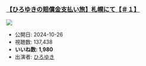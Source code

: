### [【ひろゆきの賠償金支払い旅】札幌にて【＃１】](https://www.youtube.com/watch?v=yTGKZsNcV8E)
[![](https://img.youtube.com/vi/yTGKZsNcV8E/hqdefault.jpg)](https://www.youtube.com/watch?v=yTGKZsNcV8E)
-   公開日: 2024-10-26
-   視聴数: 137,438
-   **いいね数: 1,980**
-   出演者: [ひろゆき](/rehacq_fan/people/ひろゆき "wikilink")
